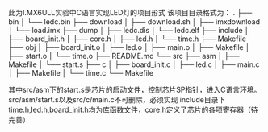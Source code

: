 此为I.MX6ULL实验中C语言实现LED灯的项目形式
该项目目录格式为：
.
├── bin
│   └── ledc.bin
├── download
│   ├── download.sh
│   ├── imxdownload
│   └── load.imx
├── dump
│   ├── ledc.dis
│   └── ledc.elf
├── include
│   ├── board_init.h
│   ├── core.h
│   ├── led.h
│   └── time.h
├── Makefile
├── obj
│   ├── board_init.o
│   ├── led.o
│   ├── main.o
│   ├── Makefile
│   ├── start.o
│   └── time.o
├── README.md
└── src
    ├── asm
    │   ├── Makefile
    │   └── start.s
    ├── c
    │   ├── board_init.c
    │   ├── led.c
    │   ├── main.c
    │   ├── Makefile
    │   └── time.c
    └── Makefile

其中src/asm下的start.s是芯片的启动文件，控制芯片SP指针，进入C语言环境。src/asm/start.s以及src/c/main.c不可删除，必须实现
include目录下time.h,led.h,board_init.h均为库函数文件，core.h定义了芯片的各项寄存器（待完善）